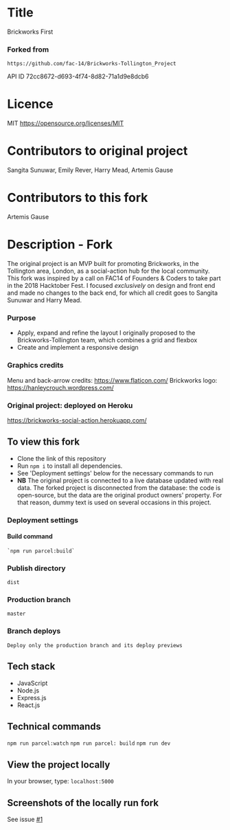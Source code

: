 # Title
Brickworks First

### Forked from
    https://github.com/fac-14/Brickworks-Tollington_Project
API ID
    72cc8672-d693-4f74-8d82-71a1d9e8dcb6

# Licence
MIT https://opensource.org/licenses/MIT

# Contributors to original project
Sangita Sunuwar,
Emily Rever,
Harry Mead,
Artemis Gause

# Contributors to this fork
Artemis Gause

# Description - Fork
The original project is an MVP built for promoting Brickworks, in the Tollington area, London, as a social-action hub for the local community.
This fork was inspired by a call on FAC14 of Founders & Coders to take part in the 2018 Hacktober Fest. I focused _exclusively_ on design and front end and made no changes to the back end, for which all credit goes to Sangita Sunuwar and Harry Mead.

### Purpose
* Apply, expand and refine the layout I originally proposed to the Brickworks-Tollington team, which combines a grid and flexbox
* Create and implement a responsive design

### Graphics credits
Menu and back-arrow credits: https://www.flaticon.com/
Brickworks logo: https://hanleycrouch.wordpress.com/


### Original project: deployed on Heroku
https://brickworks-social-action.herokuapp.com/


## To view this fork
* Clone the link of this repository
* Run `npm i` to install all dependencies.
* See 'Deployment settings' below for the necessary commands to run
* **NB** The original project is connected to a live database updated with real data. The forked project is disconnected from the database: the code is open-source, but the data are the original product owners' property. For that reason, dummy text is used on several occasions in this project.

### Deployment settings

#### Build command
    `npm run parcel:build`

### Publish directory
    dist

### Production branch
    master

### Branch deploys
    Deploy only the production branch and its deploy previews

## Tech stack
* JavaScript
* Node.js
* Express.js
* React.js

## Technical commands
`npm run parcel:watch`
`npm run parcel: build`
`npm run dev`

## View the project locally
In your browser, type:
`localhost:5000`

## Screenshots of the locally run fork
See issue [#1](https://github.com/MissArray/Brickworks_First/issues/1#issue-373229149)


